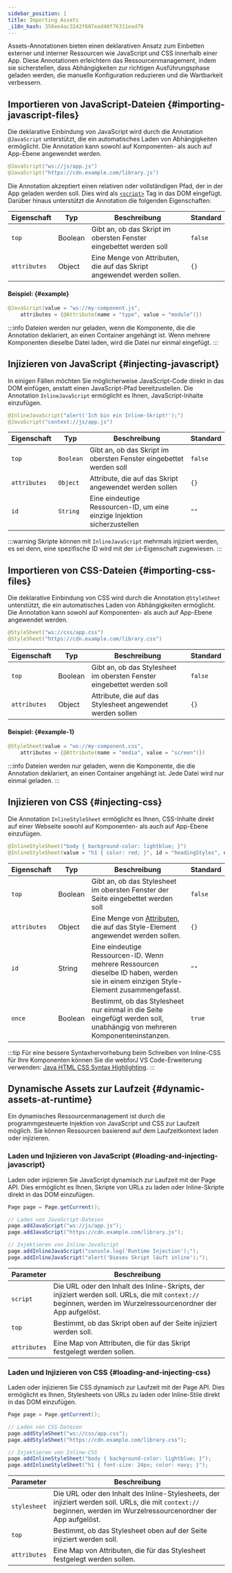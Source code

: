 ```yaml
---
sidebar_position: 1
title: Importing Assets
_i18n_hash: 356ee4ac3242f607ead40f76311ead79
---
```

Assets-Annotationen bieten einen deklarativen Ansatz zum Einbetten externer und interner Ressourcen wie JavaScript und CSS innerhalb einer App. Diese Annotationen erleichtern das Ressourcenmanagement, indem sie sicherstellen, dass Abhängigkeiten zur richtigen Ausführungsphase geladen werden, die manuelle Konfiguration reduzieren und die Wartbarkeit verbessern.

## Importieren von JavaScript-Dateien {#importing-javascript-files}

Die deklarative Einbindung von JavaScript wird durch die Annotation `@JavaScript` unterstützt, die ein automatisches Laden von Abhängigkeiten ermöglicht. Die Annotation kann sowohl auf Komponenten- als auch auf App-Ebene angewendet werden.

```java
@JavaScript("ws://js/app.js")
@JavaScript("https://cdn.example.com/library.js")
```

Die Annotation akzeptiert einen relativen oder vollständigen Pfad, der in der App geladen werden soll. Dies wird als [`<script>`](https://developer.mozilla.org/en-US/docs/Web/HTML/Element/script) Tag in das DOM eingefügt. Darüber hinaus unterstützt die Annotation die folgenden Eigenschaften:

| Eigenschaft   | Typ     | Beschreibung                                                                                                                                         | Standard |
| ------------- | ------- | --------------------------------------------------------------------------------------------------------------------------------------------------- | -------- |
| `top`        | Boolean | Gibt an, ob das Skript im obersten Fenster eingebettet werden soll                                                                                 | `false`  |
| `attributes` | Object  | Eine Menge von <JavadocLink type="foundation" location="com/webforj/annotation/Attribute" code='true'>Attributen</JavadocLink>, die auf das Skript angewendet werden sollen. | `{}`     |

#### Beispiel: {#example}

```java
@JavaScript(value = "ws://my-component.js",
    attributes = {@Attribute(name = "type", value = "module")})
```

:::info
Dateien werden nur geladen, wenn die Komponente, die die Annotation deklariert, an einen Container angehängt ist. Wenn mehrere Komponenten dieselbe Datei laden, wird die Datei nur einmal eingefügt.
:::

## Injizieren von JavaScript {#injecting-javascript}

In einigen Fällen möchten Sie möglicherweise JavaScript-Code direkt in das DOM einfügen, anstatt einen JavaScript-Pfad bereitzustellen. Die Annotation `InlineJavaScript` ermöglicht es Ihnen, JavaScript-Inhalte einzufügen.

```java
@InlineJavaScript("alert('Ich bin ein Inline-Skript!');")
@JavaScript("context://js/app.js")
```

| Eigenschaft   | Typ      | Beschreibung                                                              | Standard |
| ------------- | -------- | ------------------------------------------------------------------------ | -------- |
| `top`        | `Boolean` | Gibt an, ob das Skript im obersten Fenster eingebettet werden soll      | `false`  |
| `attributes` | `Object`  | Attribute, die auf das Skript angewendet werden sollen                  | `{}`     |
| `id`         | `String`  | Eine eindeutige Ressourcen-ID, um eine einzige Injektion sicherzustellen | `""`     |

:::warning
Skripte können mit `InlineJavaScript` mehrmals injiziert werden, es sei denn, eine spezifische ID wird mit der `id`-Eigenschaft zugewiesen.
:::

## Importieren von CSS-Dateien {#importing-css-files}

Die deklarative Einbindung von CSS wird durch die Annotation `@StyleSheet` unterstützt, die ein automatisches Laden von Abhängigkeiten ermöglicht. Die Annotation kann sowohl auf Komponenten- als auch auf App-Ebene angewendet werden.

```java
@StyleSheet("ws://css/app.css")
@StyleSheet("https://cdn.example.com/library.css")
```

| Eigenschaft   | Typ      | Beschreibung                                                                    | Standard |
| ------------- | -------- | ------------------------------------------------------------------------------ | -------- |
| `top`        | Boolean  | Gibt an, ob das Stylesheet im obersten Fenster eingebettet werden soll        | `false`  |
| `attributes` | Object   | Attribute, die auf das Stylesheet angewendet werden sollen                     | `{}`     |

#### Beispiel: {#example-1}

```java
@StyleSheet(value = "ws://my-component.css",
    attributes = {@Attribute(name = "media", value = "screen")})
```

:::info
Dateien werden nur geladen, wenn die Komponente, die die Annotation deklariert, an einen Container angehängt ist. Jede Datei wird nur einmal geladen.
:::

## Injizieren von CSS {#injecting-css}

Die Annotation `InlineStyleSheet` ermöglicht es Ihnen, CSS-Inhalte direkt auf einer Webseite sowohl auf Komponenten- als auch auf App-Ebene einzufügen.

```java
@InlineStyleSheet("body { background-color: lightblue; }")
@InlineStyleSheet(value = "h1 { color: red; }", id = "headingStyles", once = true)
```

| Eigenschaft   | Typ      | Beschreibung                                                                                                            | Standard |
| ------------- | -------- | ---------------------------------------------------------------------------------------------------------------------- | -------- |
| `top`        | Boolean  | Gibt an, ob das Stylesheet im obersten Fenster der Seite eingebettet werden soll                                      | `false`  |
| `attributes` | Object   | Eine Menge von [Attributen](https://developer.mozilla.org/en-US/docs/Web/HTML/Element/style), die auf das Style-Element angewendet werden sollen. | `{}`     |
| `id`         | String   | Eine eindeutige Ressourcen-ID. Wenn mehrere Ressourcen dieselbe ID haben, werden sie in einem einzigen Style-Element zusammengefasst. | `""`     |
| `once`       | Boolean  | Bestimmt, ob das Stylesheet nur einmal in die Seite eingefügt werden soll, unabhängig von mehreren Komponenteninstanzen. | `true`   |

:::tip 
Für eine bessere Syntaxhervorhebung beim Schreiben von Inline-CSS für Ihre Komponenten können Sie die webforJ VS Code-Erweiterung verwenden: [Java HTML CSS Syntax Highlighting](https://marketplace.visualstudio.com/items?itemName=BEU.vscode-java-html).
:::

## Dynamische Assets zur Laufzeit {#dynamic-assets-at-runtime}

Ein dynamisches Ressourcenmanagement ist durch die programmgesteuerte Injektion von JavaScript und CSS zur Laufzeit möglich. Sie können Ressourcen basierend auf dem Laufzeitkontext laden oder injizieren.

### Laden und Injizieren von JavaScript {#loading-and-injecting-javascript}

Laden oder injizieren Sie JavaScript dynamisch zur Laufzeit mit der <JavadocLink type="foundation" location="com/webforj/Page" code='true'>Page API</JavadocLink>. Dies ermöglicht es Ihnen, Skripte von URLs zu laden oder Inline-Skripte direkt in das DOM einzufügen.

```java
Page page = Page.getCurrent();

// Laden von JavaScript-Dateien
page.addJavaScript("ws://js/app.js");
page.addJavaScript("https://cdn.example.com/library.js");

// Injektieren von Inline-JavaScript
page.addInlineJavaScript("console.log('Runtime Injection');");
page.addInlineJavaScript("alert('Dieses Skript läuft inline');");
```

| Parameter     | Beschreibung                                                                                                       |
| --------------| ------------------------------------------------------------------------------------------------------------------ |
| `script`      | Die URL oder den Inhalt des Inline-Skripts, der injiziert werden soll. URLs, die mit `context://` beginnen, werden im Wurzelressourcenordner der App aufgelöst. |
| `top`         | Bestimmt, ob das Skript oben auf der Seite injiziert werden soll.                                                |
| `attributes`  | Eine Map von Attributen, die für das Skript festgelegt werden sollen.                                           |

### Laden und Injizieren von CSS {#loading-and-injecting-css}

Laden oder injizieren Sie CSS dynamisch zur Laufzeit mit der <JavadocLink type="foundation" location="com/webforj/Page" code='true'>Page API</JavadocLink>. Dies ermöglicht es Ihnen, Stylesheets von URLs zu laden oder Inline-Stile direkt in das DOM einzufügen.

```java
Page page = Page.getCurrent();

// Laden von CSS-Dateien
page.addStyleSheet("ws://css/app.css");
page.addStyleSheet("https://cdn.example.com/library.css");

// Injektieren von Inline-CSS
page.addInlineStyleSheet("body { background-color: lightblue; }");
page.addInlineStyleSheet("h1 { font-size: 24px; color: navy; }");
```

| Parameter     | Beschreibung                                                                                                            |
| --------------| ---------------------------------------------------------------------------------------------------------------------- |
| `stylesheet`  | Die URL oder den Inhalt des Inline-Stylesheets, der injiziert werden soll. URLs, die mit `context://` beginnen, werden im Wurzelressourcenordner der App aufgelöst. |
| `top`         | Bestimmt, ob das Stylesheet oben auf der Seite injiziert werden soll.                                                |
| `attributes`  | Eine Map von Attributen, die für das Stylesheet festgelegt werden sollen.                                           |
